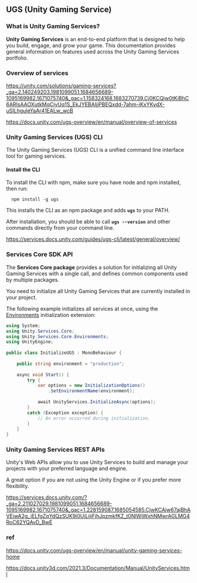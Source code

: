 ## UGS (Unity Gaming Service)

### What is Unity Gaming Services?
**Unity Gaming Services** is an end-to-end platform that is designed to help you build, engage, and grow your game. This documentation provides general information on features used across the Unity Gaming Services portfolio.


### Overview of services
https://unity.com/solutions/gaming-services?_ga=2.140249203.1981099051.1684656689-1095169982.1671075740&_gac=1.158324168.1683270739.Cj0KCQjw0tKiBhC6ARIsAAOXutkMqCjyUq1S_EkJYEBAljjPBEQxdd-7ahm-iKxYKydX-uSILhguIeYaAr41EALw_wcB

https://docs.unity.com/ugs-overview/en/manual/overview-of-services


### Unity Gaming Services (UGS) CLI
The Unity Gaming Services (UGS) CLI is a unified command line interface tool for gaming services.

#### Install the CLI
To install the CLI with npm, make sure you have node and npm installed, then run:

```
  npm install -g ugs
```

This installs the CLI as an npm package and adds **`ugs`** to your PATH.

After installation, you should be able to call **`ugs --version`** and other commands directly from your command line.

https://services.docs.unity.com/guides/ugs-cli/latest/general/overview/


### Services Core SDK API
The **Services Core package** provides a solution for initializing all Unity Gaming Services with a single call, and defines common components used by multiple packages.

You need to initialize all Unity Gaming Services that are currently installed in your project.

The following example initializes all services at once, using the [Environments](https://docs.unity.com/ugs-overview/en/manual/ServiceEnvironments) initialization extension:

```cs
using System;
using Unity.Services.Core;
using Unity.Services.Core.Environments;
using UnityEngine;
 
public class InitializeUGS : MonoBehaviour {
    
    public string environment = "production";
 
    async void Start() {
        try {
            var options = new InitializationOptions()
                .SetEnvironmentName(environment);
 
            await UnityServices.InitializeAsync(options);
        }
        catch (Exception exception) {
            // An error occurred during initialization.
        }
    }
}
```

### Unity Gaming Services REST APIs

Unity's Web APIs allow you to use Unity Services to build and manage your projects with your preferred language and engine.

A great option if you are not using the Unity Engine or if you prefer more flexibility.

https://services.docs.unity.com/?_ga=2.211027029.1981099051.1684656689-1095169982.1671075740&_gac=1.228159087.1685054585.CjwKCAjw67ajBhAVEiwA2g_jELfgZqYdQzSUK9i0UiLijiFjhJpzmkfKZ_t0NlWiWxhNMwrAGLMG4RoC62YQAvD_BwE

### ref 
https://docs.unity.com/ugs-overview/en/manual/unity-gaming-services-home

https://docs.unity3d.com/2021.3/Documentation/Manual/UnityServices.html
